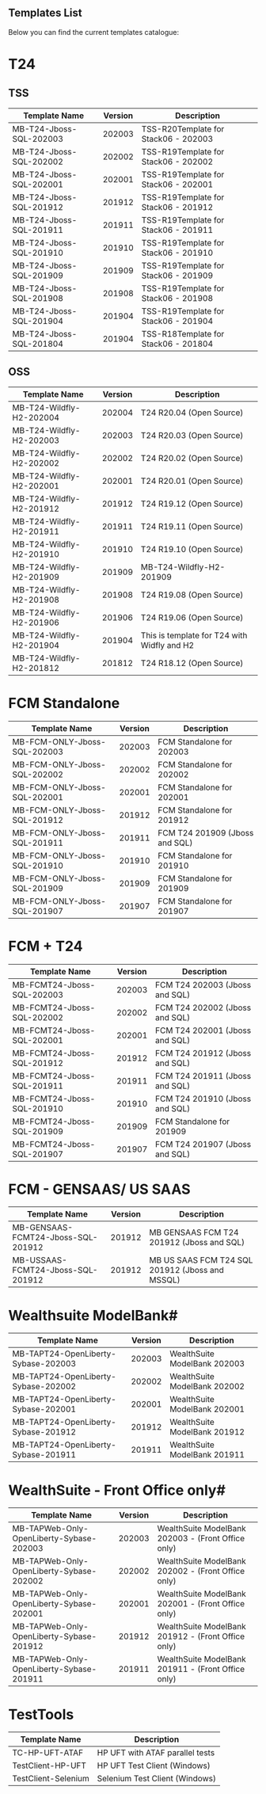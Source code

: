 
## Templates List ##


Below you can find the current templates catalogue: 

# T24   #
## TSS ##
| Template   Name         | Version | Description                          |
|-------------------------|---------|--------------------------------------|
| MB-T24-Jboss-SQL-202003 | 202003  | TSS-R20Template for Stack06 - 202003 |
| MB-T24-Jboss-SQL-202002 | 202002  | TSS-R19Template for Stack06 - 202002 |
| MB-T24-Jboss-SQL-202001 | 202001  | TSS-R19Template for Stack06 - 202001 |
| MB-T24-Jboss-SQL-201912 | 201912  | TSS-R19Template for Stack06 - 201912 |
| MB-T24-Jboss-SQL-201911 | 201911  | TSS-R19Template for Stack06 - 201911 |
| MB-T24-Jboss-SQL-201910 | 201910  | TSS-R19Template for Stack06 - 201910 |
| MB-T24-Jboss-SQL-201909 | 201909  | TSS-R19Template for Stack06 - 201909 |
| MB-T24-Jboss-SQL-201908 | 201908  | TSS-R19Template for Stack06 - 201908 |
| MB-T24-Jboss-SQL-201904 | 201904  | TSS-R19Template for Stack06 - 201904 |
| MB-T24-Jboss-SQL-201804 | 201904  | TSS-R18Template for Stack06 - 201804 |

## OSS ##
| Template   Name          | Version | Description                                 |
|--------------------------|---------|---------------------------------------------|
| MB-T24-Wildfly-H2-202004 | 202004  | T24 R20.04 (Open Source)                    |
| MB-T24-Wildfly-H2-202003 | 202003  | T24 R20.03 (Open Source)                    |
| MB-T24-Wildfly-H2-202002 | 202002  | T24 R20.02 (Open Source)                    |
| MB-T24-Wildfly-H2-202001 | 202001  | T24 R20.01 (Open Source)                    |
| MB-T24-Wildfly-H2-201912 | 201912  | T24 R19.12 (Open Source)                    |
| MB-T24-Wildfly-H2-201911 | 201911  | T24 R19.11 (Open Source)                    |
| MB-T24-Wildfly-H2-201910 | 201910  | T24 R19.10 (Open Source)                    |
| MB-T24-Wildfly-H2-201909 | 201909  | MB-T24-Wildfly-H2-201909                    |
| MB-T24-Wildfly-H2-201908 | 201908  | T24 R19.08 (Open Source)                    |
| MB-T24-Wildfly-H2-201906 | 201906  | T24 R19.06 (Open Source)                    |
| MB-T24-Wildfly-H2-201904 | 201904  | This is template for T24 with Widfly and H2 |
| MB-T24-Wildfly-H2-201812 | 201812  | T24 R18.12 (Open Source)                    |


# FCM Standalone #
| Template   Name              | Version | Description                    |
|------------------------------|---------|--------------------------------|
| MB-FCM-ONLY-Jboss-SQL-202003 | 202003  | FCM Standalone for 202003      |
| MB-FCM-ONLY-Jboss-SQL-202002 | 202002  | FCM Standalone for 202002      |
| MB-FCM-ONLY-Jboss-SQL-202001 | 202001  | FCM Standalone for 202001      |
| MB-FCM-ONLY-Jboss-SQL-201912 | 201912  | FCM Standalone for 201912      |
| MB-FCM-ONLY-Jboss-SQL-201911 | 201911  | FCM T24 201909 (Jboss and SQL) |
| MB-FCM-ONLY-Jboss-SQL-201910 | 201910  | FCM Standalone for 201910      |
| MB-FCM-ONLY-Jboss-SQL-201909 | 201909  | FCM Standalone for 201909      |
| MB-FCM-ONLY-Jboss-SQL-201907 | 201907  | FCM Standalone for 201907      |

# FCM + T24 #
| Template   Name            | Version | Description                    |
|----------------------------|---------|--------------------------------|
| MB-FCMT24-Jboss-SQL-202003 | 202003  | FCM T24 202003 (Jboss and SQL) |
| MB-FCMT24-Jboss-SQL-202002 | 202002  | FCM T24 202002 (Jboss and SQL) |
| MB-FCMT24-Jboss-SQL-202001 | 202001  | FCM T24 202001 (Jboss and SQL) |
| MB-FCMT24-Jboss-SQL-201912 | 201912  | FCM T24 201912 (Jboss and SQL) |
| MB-FCMT24-Jboss-SQL-201911 | 201911  | FCM T24 201911 (Jboss and SQL) |
| MB-FCMT24-Jboss-SQL-201910 | 201910  | FCM T24 201910 (Jboss and SQL) |
| MB-FCMT24-Jboss-SQL-201909 | 201909  | FCM Standalone for 201909      |
| MB-FCMT24-Jboss-SQL-201907 | 201907  | FCM T24 201907 (Jboss and SQL) |	

# FCM - GENSAAS/ US SAAS  #
| Template   Name                    | Version | Description                                     |
|------------------------------------|---------|-------------------------------------------------|
| MB-GENSAAS-FCMT24-Jboss-SQL-201912 | 201912  | MB GENSAAS FCM T24 201912 (Jboss and SQL)       |
| MB-USSAAS-FCMT24-Jboss-SQL-201912  | 201912  | MB US SAAS FCM T24 SQL 201912 (Jboss and MSSQL) |


# Wealthsuite ModelBank#
| Template   Name                     | Version | Description                  |
|-------------------------------------|---------|------------------------------|
| MB-TAPT24-OpenLiberty-Sybase-202003 | 202003  | WealthSuite ModelBank 202003 |
| MB-TAPT24-OpenLiberty-Sybase-202002 | 202002  | WealthSuite ModelBank 202002 |
| MB-TAPT24-OpenLiberty-Sybase-202001 | 202001  | WealthSuite ModelBank 202001 |
| MB-TAPT24-OpenLiberty-Sybase-201912 | 201912  | WealthSuite ModelBank 201912 |
| MB-TAPT24-OpenLiberty-Sybase-201911 | 201911  | WealthSuite ModelBank 201911 |

# WealthSuite - Front Office only#
| Template   Name                          | Version | Description                                        |
|------------------------------------------|---------|----------------------------------------------------|
| MB-TAPWeb-Only-OpenLiberty-Sybase-202003 | 202003  | WealthSuite ModelBank 202003 - (Front Office only) |
| MB-TAPWeb-Only-OpenLiberty-Sybase-202002 | 202002  | WealthSuite ModelBank 202002 - (Front Office only) |
| MB-TAPWeb-Only-OpenLiberty-Sybase-202001 | 202001  | WealthSuite ModelBank 202001 - (Front Office only) |
| MB-TAPWeb-Only-OpenLiberty-Sybase-201912 | 201912  | WealthSuite ModelBank 201912 - (Front Office only) |
| MB-TAPWeb-Only-OpenLiberty-Sybase-201911 | 201911  | WealthSuite ModelBank 201911 - (Front Office only) |

# TestTools #
| Template   Name 	| Description 	|
|-	|-	|
| TC-HP-UFT-ATAF 	| HP UFT with ATAF parallel tests 	|
| TestClient-HP-UFT 	| HP UFT Test Client (Windows) 	|
| TestClient-Selenium 	| Selenium Test Client (Windows) 	|

